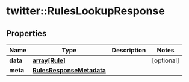 # twitter::RulesLookupResponse


## Properties
Name | Type | Description | Notes
------------ | ------------- | ------------- | -------------
**data** | [**array[Rule]**](Rule.md) |  | [optional] 
**meta** | [**RulesResponseMetadata**](RulesResponseMetadata.md) |  | 


